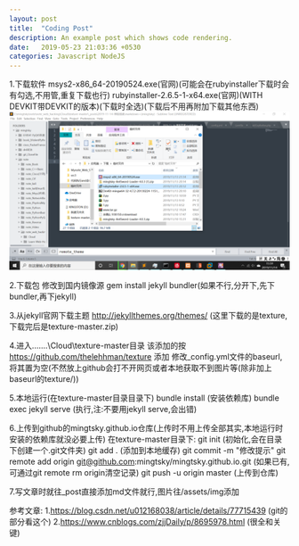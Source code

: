 ```yaml
---
layout: post
title:  "Coding Post"
description: An example post which shows code rendering.
date:   2019-05-23 21:03:36 +0530
categories: Javascript NodeJS
---
```

1.下载软件
msys2-x86_64-20190524.exe(官网)(可能会在rubyinstaller下载时会有勾选,不用管,重复下载也行)
rubyinstaller-2.6.5-1-x64.exe(官网)(WITH DEVKIT带DEVKIT的版本)(下载时全选)(下载后不用再附加下载其他东西)
![My helpful screenshot](/assets/img/1.png)

2.下载包
修改到国内镜像源
gem install jekyll bundler(如果不行,分开下,先下bundler,再下jekyll)

3.从jekyll官网下载主题
http://jekyllthemes.org/themes/
(这里下载的是texture,下载完后是texture-master.zip)

4.进入.......\Cloud\texture-master目录
该添加的按 https://github.com/thelehhman/texture 添加
修改_config.yml文件的baseurl,将其置为空(不然放上github会打不开网页或者本地获取不到图片等(除非加上baseurl的texture/))

5.本地运行(在texture-master目录目录下)
bundle install (安装依赖库)
bundle exec jekyll serve (执行,注:不要用jekyll serve,会出错)

6.上传到github的mingtsky.github.io仓库(上传时不用上传全部其实,本地运行时安装的依赖库就没必要上传)
在texture-master目录下:
git init (初始化,会在目录下创建一个.git文件夹)
git add . (添加到本地缓存)
git commit -m "修改提示"
git remote add origin git@github.com:mingtsky/mingtsky.github.io.git (如果已有,可通过git remote rm origin清空记录)
git push -u origin master (上传到仓库)

7.写文章时就往_post直接添加md文件就行,图片往/assets/img添加

参考文章:
1.https://blog.csdn.net/u012168038/article/details/77715439 (git的部分看这个)
2.https://www.cnblogs.com/zjjDaily/p/8695978.html (很全和关键)